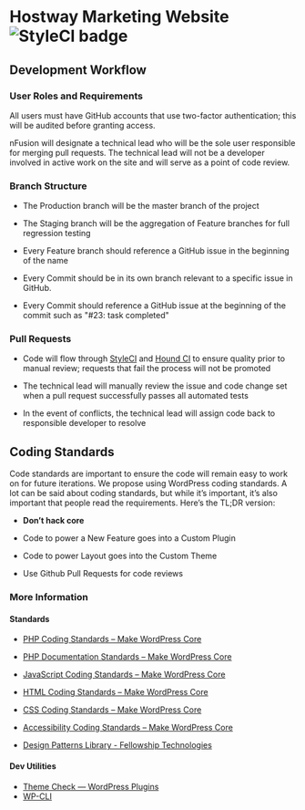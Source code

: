 # Hostway Marketing Website ![StyleCI badge](https://styleci.io/repos/51846064/shield "StyleCI Status - master branch")
## Development Workflow

### User Roles and Requirements

All users must have GitHub accounts that use two-factor authentication; this will be audited before granting access.

nFusion will designate a technical lead who will be the sole user responsible for merging pull requests. The technical lead will not be a developer involved in active work on the site and will serve as a point of code review.

### Branch Structure

* The Production branch will be the master branch of the project

* The Staging branch will be the aggregation of Feature branches for full regression testing

* Every Feature branch should reference a GitHub issue in the beginning of the name 

* Every Commit should be in its own branch relevant to a specific issue in GitHub. 

* Every Commit should reference a GitHub issue at the beginning of the commit such as "#23: task completed"

### Pull Requests

* Code will flow through [StyleCI](https://styleci.io/) and [Hound CI](https://houndci.com) to ensure quality prior to manual review; requests that fail the process will not be promoted

* The technical lead will manually review the issue and code change set when a pull request successfully passes all automated tests

* In the event of conflicts, the technical lead will assign code back to responsible developer to resolve

## Coding Standards

Code standards are important to ensure the code will remain easy to work on for future iterations.  We propose using WordPress coding standards.  A lot can be said about coding standards, but while it’s important, it’s also important that people read the requirements.  Here’s the TL;DR version:

* **Don’t hack core**

* Code to power a New Feature goes into a Custom Plugin

* Code to power Layout goes into the Custom Theme

* Use Github Pull Requests for code reviews

### More Information
#### Standards
* [PHP Coding Standards – Make WordPress Core](https://make.wordpress.org/core/handbook/best-practices/coding-standards/php/)
* [PHP Documentation Standards – Make WordPress Core](https://make.wordpress.org/core/handbook/best-practices/inline-documentation-standards/php/)

* [JavaScript Coding Standards – Make WordPress Core](https://make.wordpress.org/core/handbook/best-practices/coding-standards/javascript/) 

* [HTML Coding Standards – Make WordPress Core](https://make.wordpress.org/core/handbook/best-practices/coding-standards/html/)

* [CSS Coding Standards – Make WordPress Core](https://make.wordpress.org/core/handbook/best-practices/coding-standards/css/) 

* [Accessibility Coding Standards – Make WordPress Core](https://make.wordpress.org/core/handbook/best-practices/coding-standards/accessibility-coding-standards/) 

* [Design Patterns Library - Fellowship Technologies ](http://developer.fellowshipone.com/patterns/code.php)

#### Dev Utilities
* [Theme Check — WordPress Plugins](https://wordpress.org/plugins/theme-check/)
* [WP-CLI](http://wp-cli.org/)